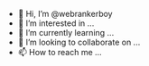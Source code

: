 - 👋 Hi, I’m @webrankerboy
- 👀 I’m interested in ...
- 🌱 I’m currently learning ...
- 💞️ I’m looking to collaborate on ...
- 📫 How to reach me ...

<!---
webrankerboy/webrankerboy is a ✨ special ✨ repository because its `README.md` (this file) appears on your GitHub profile.
You can click the Preview link to take a look at your changes.
--->

